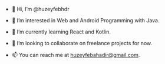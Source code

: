 - 👋 Hi, I’m @huzeyfebhdr

- 👀 I’m interested in Web and Android Programming with Java.

- 🌱 I’m currently learning React and Kotlin.

- 💞️ I’m looking to collaborate on freelance projects for now.

- 📫 You can reach me at huzeyfebahadir@gmail.com.

